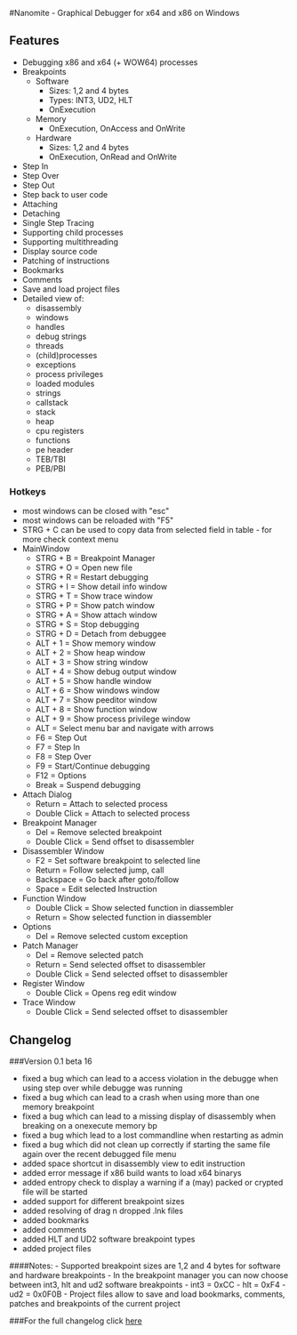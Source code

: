 #Nanomite - Graphical Debugger for x64 and x86 on Windows

## Features
- Debugging x86 and x64 (+ WOW64) processes
- Breakpoints
    - Software
		- Sizes: 1,2 and 4 bytes
		- Types: INT3, UD2, HLT
		- OnExecution
	- Memory
		- OnExecution, OnAccess and OnWrite
	- Hardware
		- Sizes: 1,2 and 4 bytes
		- OnExecution, OnRead and OnWrite
- Step In
- Step Over
- Step Out
- Step back to user code
- Attaching
- Detaching
- Single Step Tracing
- Supporting child processes
- Supporting multithreading
- Display source code
- Patching of instructions
- Bookmarks
- Comments
- Save and load project files
- Detailed view of:
	- disassembly
	- windows
	- handles
	- debug strings
	- threads
	- (child)processes
	- exceptions
	- process privileges
	- loaded modules
	- strings
	- callstack
	- stack
	- heap
	- cpu registers
	- functions
	- pe header
	- TEB/TBI
	- PEB/PBI

### Hotkeys
- most windows can be closed with "esc"
- most windows can be reloaded with "F5"
- STRG + C can be used to copy data from selected field in table - for more check context menu
- MainWindow
	+ STRG + B		= Breakpoint Manager
	+ STRG + O		= Open new file
	+ STRG + R		= Restart debugging
	+ STRG + I		= Show detail info window
	+ STRG + T		= Show trace window
	+ STRG + P		= Show patch window
	+ STRG + A		= Show attach window
	+ STRG + S		= Stop debugging
	+ STRG + D		= Detach from debuggee
	+ ALT + 1		= Show memory window
	+ ALT + 2		= Show heap window
	+ ALT + 3		= Show string window
	+ ALT + 4		= Show debug output window
	+ ALT + 5		= Show handle window
	+ ALT + 6		= Show windows window
	+ ALT + 7		= Show peeditor window
	+ ALT + 8		= Show function window
	+ ALT + 9		= Show process privilege window
	+ ALT			= Select menu bar and navigate with arrows
	+ F6			= Step Out
	+ F7			= Step In
	+ F8			= Step Over
	+ F9			= Start/Continue debugging
	+ F12			= Options
	+ Break			= Suspend debugging
- Attach Dialog
	+ Return		= Attach to selected process
	+ Double Click	= Attach to selected process
- Breakpoint Manager
	+ Del			= Remove selected breakpoint
	+ Double Click	= Send offset to disassembler
- Disassembler Window
	+ F2			= Set software breakpoint to selected line
	+ Return		= Follow selected jump, call
	+ Backspace		= Go back after goto/follow
	+ Space			= Edit selected Instruction
- Function Window
	+ Double Click	= Show selected function in diassembler
	+ Return		= Show selected function in diassembler
- Options
	+ Del			= Remove selected custom exception
- Patch Manager
	+ Del			= Remove selected patch
	+ Return		= Send selected offset to disassembler
	+ Double Click	= Send selected offset to disassembler
- Register Window
	+ Double Click	= Opens reg edit window
- Trace Window
	+ Double Click	= Send selected offset to disassembler

## Changelog
###Version 0.1 beta 16
+ fixed a bug which can lead to a access violation in the debugge when using step over while debugge was running
+ fixed a bug which can lead to a crash when using more than one memory breakpoint
+ fixed a bug which can lead to a missing display of disassembly when breaking on a onexecute memory bp
+ fixed a bug which lead to a lost commandline when restarting as admin
+ fixed a bug which did not clean up correctly if starting the same file again over the recent debugged file menu
+ added space shortcut in disassembly view to edit instruction
+ added error message if x86 build wants to load x64 binarys
+ added entropy check to display a warning if a (may) packed or crypted file will be started
+ added support for different breakpoint sizes
+ added resolving of drag n dropped .lnk files
+ added bookmarks
+ added comments
+ added HLT and UD2 software breakpoint types
+ added project files

####Notes:
	- Supported breakpoint sizes are 1,2 and 4 bytes for software and hardware breakpoints
	- In the breakpoint manager you can now choose between int3, hlt and ud2 software breakpoints
		- int3 = 0xCC
		- hlt  = 0xF4
		- ud2  = 0x0F0B
	- Project files allow to save and load bookmarks, comments, patches and breakpoints of the current project

###For the full changelog click [here](https://github.com/zer0fl4g/Nanomite/blob/master/changelog.md)